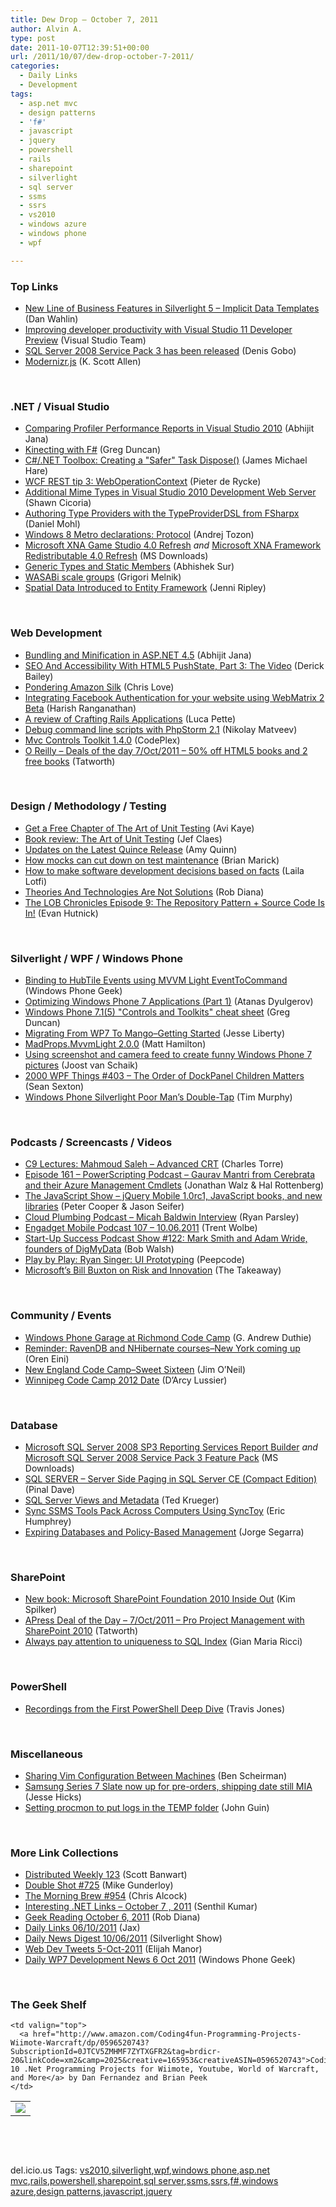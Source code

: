 ```yaml
---
title: Dew Drop – October 7, 2011
author: Alvin A.
type: post
date: 2011-10-07T12:39:51+00:00
url: /2011/10/07/dew-drop-october-7-2011/
categories:
  - Daily Links
  - Development
tags:
  - asp.net mvc
  - design patterns
  - 'f#'
  - javascript
  - jquery
  - powershell
  - rails
  - sharepoint
  - silverlight
  - sql server
  - ssms
  - ssrs
  - vs2010
  - windows azure
  - windows phone
  - wpf

---
```

### <a name="top"></a>Top Links

  * [New Line of Business Features in Silverlight 5 – Implicit Data Templates][1] (Dan Wahlin)
  * [Improving developer productivity with Visual Studio 11 Developer Preview][2] (Visual Studio Team)
  * [SQL Server 2008 Service Pack 3 has been released][3] (Denis Gobo)
  * [Modernizr.js][4] (K. Scott Allen)

&#160;

### <a name="dotnet"></a>.NET / Visual Studio

  * [Comparing Profiler Performance Reports in Visual Studio 2010][5] (Abhijit Jana)
  * [Kinecting with F#][6] (Greg Duncan)
  * [C#/.NET Toolbox: Creating a "Safer" Task Dispose()][7] (James Michael Hare)
  * [WCF REST tip 3: WebOperationContext][8] (Pieter de Rycke)
  * [Additional Mime Types in Visual Studio 2010 Development Web Server][9] (Shawn Cicoria)
  * [Authoring Type Providers with the TypeProviderDSL from FSharpx][10] (Daniel Mohl)
  * [Windows 8 Metro declarations: Protocol][11] (Andrej Tozon)
  * [Microsoft XNA Game Studio 4.0 Refresh][12] _and_ [Microsoft XNA Framework Redistributable 4.0 Refresh][13] (MS Downloads)
  * [Generic Types and Static Members][14] (Abhishek Sur)
  * [WASABi scale groups][15] (Grigori Melnik)
  * [Spatial Data Introduced to Entity Framework][16] (Jenni Ripley)

&#160;

### <a name="web"></a>Web Development

  * [Bundling and Minification in ASP.NET 4.5][17] (Abhijit Jana)
  * [SEO And Accessibility With HTML5 PushState, Part 3: The Video][18] (Derick Bailey)
  * [Pondering Amazon Silk][19] (Chris Love)
  * [Integrating Facebook Authentication for your website using WebMatrix 2 Beta][20] (Harish Ranganathan)
  * <a href="http://lucapette.com/books/a-review-of-crafting-rails-applications/" target="_blank">A review of Crafting Rails Applications</a> (Luca Pette)
  * [Debug command line scripts with PhpStorm 2.1][21] (Nikolay Matveev)
  * <a href="http://mvccontrolstoolkit.codeplex.com/releases/view/74521" target="_blank">Mvc Controls Toolkit 1.4.0</a> (CodePlex)
  * <a href="http://feedproxy.google.com/~r/geekswithblogs/~3/LbrrXvwi8Vs/o-reilly---deals-of-the-day-7oct2011---50.aspx" target="_blank">O Reilly &#8211; Deals of the day 7/Oct/2011 &#8211; 50% off HTML5 books and 2 free books</a> (Tatworth)

&#160;

### <a name="design"></a>Design / Methodology / Testing

  * [Get a Free Chapter of The Art of Unit Testing][22] (Avi Kaye)
  * [Book review: The Art of Unit Testing][23] (Jef Claes)
  * [Updates on the Latest Quince Release][24] (Amy Quinn)
  * [How mocks can cut down on test maintenance][25] (Brian Marick)
  * [How to make software development decisions based on facts][26] (Laila Lotfi)
  * [Theories And Technologies Are Not Solutions][27] (Rob Diana)
  * <a href="http://feedproxy.google.com/~r/Telerik/~3/79ALZKYNHn4/the-lob-chronicles-episode-9-the-repository-pattern-source-code-is-in.aspx" target="_blank">The LOB Chronicles Episode 9: The Repository Pattern + Source Code Is In!</a> (Evan Hutnick)

&#160;

### <a name="silverlight"></a>Silverlight / WPF / Windows Phone

  * [Binding to HubTile Events using MVVM Light EventToCommand][28] (Windows Phone Geek)
  * [Optimizing Windows Phone 7 Applications (Part 1)][29] (Atanas Dyulgerov)
  * [Windows Phone 7.1(5) "Controls and Toolkits" cheat sheet][30] (Greg Duncan)
  * [Migrating From WP7 To Mango–Getting Started][31] (Jesse Liberty)
  * [MadProps.MvvmLight 2.0.0][32] (Matt Hamilton)
  * [Using screenshot and camera feed to create funny Windows Phone 7 pictures][33] (Joost van Schaik)
  * <a href="http://wpf.2000things.com/2011/10/07/403-the-order-of-dockpanel-children-matters/" target="_blank">2000 WPF Things #403 – The Order of DockPanel Children Matters</a> (Sean Sexton)
  * <a href="http://feedproxy.google.com/~r/geekswithblogs/~3/KSizJV-FBl4/windows-phone-silverlight-poor-mans-double-tap.aspx" target="_blank">Windows Phone Silverlight Poor Man&#8217;s Double-Tap</a> (Tim Murphy)

&#160;

### <a name="podcasts"></a>Podcasts / Screencasts / Videos

  * [C9 Lectures: Mahmoud Saleh &#8211; Advanced CRT][34] (Charles Torre)
  * [Episode 161 &#8211; PowerScripting Podcast &#8211; Gaurav Mantri from Cerebrata and their Azure Management Cmdlets][35] (Jonathan Walz & Hal Rottenberg)
  * <a href="http://feedproxy.google.com/~r/the-javascript-show/~3/1-bRLOYxhHE/18" target="_blank">The JavaScript Show &#8211; jQuery Mobile 1.0rc1, JavaScript books, and new libraries</a> (Peter Cooper & Jason Seifer)
  * <a href="http://feedproxy.google.com/~r/cloudPlumbing/~3/FFplgDabNkA/micah-baldwin-interview" target="_blank">Cloud Plumbing Podcast &#8211; Micah Baldwin Interview</a> (Ryan Parsley)
  * [Engadget Mobile Podcast 107 &#8211; 10.06.2011][36] (Trent Wolbe)
  * <a href="http://startupsuccesspodcast.com/2011/10/show-122-mark-smith-and-adam-wride-founders-of-digmydata/" target="_blank">Start-Up Success Podcast Show #122: Mark Smith and Adam Wride, founders of DigMyData</a> (Bob Walsh)
  * [Play by Play: Ryan Singer: UI Prototyping][37] (Peepcode)
  * [Microsoft&#8217;s Bill Buxton on Risk and Innovation][38] (The Takeaway)

&#160;

### <a name="events"></a>Community / Events

  * [Windows Phone Garage at Richmond Code Camp][39] (G. Andrew Duthie)
  * [Reminder: RavenDB and NHibernate courses–New York coming up][40] (Oren Eini)
  * [New England Code Camp–Sweet Sixteen][41] (Jim O’Neil)
  * [Winnipeg Code Camp 2012 Date][42] (D&#8217;Arcy Lussier)

&#160;

### <a name="sql"></a>Database

  * [Microsoft SQL Server 2008 SP3 Reporting Services Report Builder][43] _and_ [Microsoft SQL Server 2008 Service Pack 3 Feature Pack][44] (MS Downloads)
  * [SQL SERVER – Server Side Paging in SQL Server CE (Compact Edition)][45] (Pinal Dave)
  * [SQL Server Views and Metadata][46] (Ted Krueger)
  * [Sync SSMS Tools Pack Across Computers Using SyncToy][47] (Eric Humphrey)
  * [Expiring Databases and Policy-Based Management][48] (Jorge Segarra)

&#160;

### <a name="sp"></a>SharePoint

  * [New book: Microsoft SharePoint Foundation 2010 Inside Out][49] (Kim Spilker)
  * [APress Deal of the Day &#8211; 7/Oct/2011 &#8211; Pro Project Management with SharePoint 2010][50] (Tatworth)
  * [Always pay attention to uniqueness to SQL Index][51] (Gian Maria Ricci)

&#160;

### <a name="ps"></a>PowerShell

  * [Recordings from the First PowerShell Deep Dive][52] (Travis Jones)

&#160;

### <a name="misc"></a>Miscellaneous

  * [Sharing Vim Configuration Between Machines][53] (Ben Scheirman)
  * [Samsung Series 7 Slate now up for pre-orders, shipping date still MIA][54] (Jesse Hicks)
  * [Setting procmon to put logs in the TEMP folder][55] (John Guin)

&#160;

### <a name="links"></a>More Link Collections

  * [Distributed Weekly 123][56] (Scott Banwart)
  * [Double Shot #725][57] (Mike Gunderloy)
  * [The Morning Brew #954][58] (Chris Alcock)
  * [Interesting .NET Links – October 7 , 2011][59] (Senthil Kumar)
  * [Geek Reading October 6, 2011][60] (Rob Diana)
  * [Daily Links 06/10/2011][61] (Jax)
  * [Daily News Digest 10/06/2011][62] (Silverlight Show)
  * <a href="http://webdevtweets.blogspot.com/2011/10/5-oct-2011.html" target="_blank">Web Dev Tweets 5-Oct-2011</a> (Elijah Manor)
  * [Daily WP7 Development News 6 Oct 2011][63] (Windows Phone Geek)

&#160;

### <a name="shelf"></a>The Geek Shelf

<table border="0" cellspacing="0" cellpadding="0">
  <tr>
    <td>
      <img data-recalc-dims="1" decoding="async" src="https://i0.wp.com/ecx.images-amazon.com/images/I/51D8jDGk%252B2L._SL160_.jpg?w=660" />
    </td>
    
    <td valign="top">
      <a href="http://www.amazon.com/Coding4fun-Programming-Projects-Wiimote-Warcraft/dp/0596520743?SubscriptionId=0JTCV5ZMHMF7ZYTXGFR2&tag=brdicr-20&linkCode=xm2&camp=2025&creative=165953&creativeASIN=0596520743">Coding4fun: 10 .Net Programming Projects for Wiimote, Youtube, World of Warcraft, and More</a> by Dan Fernandez and Brian Peek
    </td>
  </tr>
</table>

&#160;

<div style="padding-bottom: 0px; margin: 0px; padding-left: 0px; padding-right: 0px; display: inline; float: none; padding-top: 0px" id="scid:C16BAC14-9A3D-4c50-9394-FBFEF7A93539:9686b242-f4c2-4ac1-9d1c-83bad2517eef" class="wlWriterEditableSmartContent">
  <!--dotnetkickit-->
</div>

&#160;

<div style="padding-bottom: 0px; margin: 0px; padding-left: 0px; padding-right: 0px; display: inline; float: none; padding-top: 0px" id="scid:0767317B-992E-4b12-91E0-4F059A8CECA8:cb922cfb-6980-4875-9fef-daa4096723db" class="wlWriterEditableSmartContent">
  del.icio.us Tags: <a href="http://del.icio.us/popular/vs2010" rel="tag">vs2010</a>,<a href="http://del.icio.us/popular/silverlight" rel="tag">silverlight</a>,<a href="http://del.icio.us/popular/wpf" rel="tag">wpf</a>,<a href="http://del.icio.us/popular/windows+phone" rel="tag">windows phone</a>,<a href="http://del.icio.us/popular/asp.net+mvc" rel="tag">asp.net mvc</a>,<a href="http://del.icio.us/popular/rails" rel="tag">rails</a>,<a href="http://del.icio.us/popular/powershell" rel="tag">powershell</a>,<a href="http://del.icio.us/popular/sharepoint" rel="tag">sharepoint</a>,<a href="http://del.icio.us/popular/sql+server" rel="tag">sql server</a>,<a href="http://del.icio.us/popular/ssms" rel="tag">ssms</a>,<a href="http://del.icio.us/popular/ssrs" rel="tag">ssrs</a>,<a href="http://del.icio.us/popular/f%23" rel="tag">f#</a>,<a href="http://del.icio.us/popular/windows+azure" rel="tag">windows azure</a>,<a href="http://del.icio.us/popular/design+patterns" rel="tag">design patterns</a>,<a href="http://del.icio.us/popular/javascript" rel="tag">javascript</a>,<a href="http://del.icio.us/popular/jquery" rel="tag">jquery</a>
</div>

 [1]: http://weblogs.asp.net/dwahlin/archive/2011/10/06/new-line-of-business-features-in-silverlight-5-implicit-data-templates.aspx
 [2]: http://blogs.msdn.com/b/visualstudio/archive/2011/10/07/improving-developer-productivity-with-visual-studio-11-developer-preview.aspx
 [3]: http://blogs.lessthandot.com/index.php/DataMgmt/DBAdmin/MSSQLServerAdmin/sql-server-2008-service-pack
 [4]: http://odetocode.com/Blogs/scott/archive/2011/10/05/modernizr-js.aspx
 [5]: http://dailydotnettips.com/2011/10/06/comparing-profiler-performance-reports-in-visual-studio-2010/
 [6]: http://channel9.msdn.com/coding4fun/kinect/Kinecting-with-F
 [7]: http://feedproxy.google.com/~r/BlackRabbitCoder/~3/6vThU7ghwSA/c.net-toolbox-creating-a-safer-task-dispose.aspx
 [8]: http://pieterderycke.wordpress.com/2011/10/06/wcf-rest-tip-3-weboperationcontext/
 [9]: http://feedproxy.google.com/~r/geekswithblogs/~3/MSMDHpAYhVI/additional-mime-types-in-visual-studio-2010-development-web-server.aspx
 [10]: http://feedproxy.google.com/~r/BloggemDano/~3/DHfxaVOOR7w/authoring-typeproviders-with.html
 [11]: http://feedproxy.google.com/~r/TheAttic/~3/oUkGcf8JcHA/post.aspx
 [12]: http://www.microsoft.com/download/en/details.aspx?id=27599&WT.mc_id=rss_alldownloads_all
 [13]: http://www.microsoft.com/download/en/details.aspx?id=27598&WT.mc_id=rss_alldownloads_all
 [14]: http://feedproxy.google.com/~r/abhisheksur/WTgI/~3/m-qEIQYKICg/generic-types-and-static-members.html
 [15]: http://blogs.msdn.com/b/agile/archive/2011/10/06/wasabi-scale-groups.aspx
 [16]: http://www.infoq.com/news/2011/10/Spatial-Entity-Framework
 [17]: http://abhijitjana.net/2011/10/06/bundling-and-minification-in-asp-net-4-5/
 [18]: http://feedproxy.google.com/~r/LosTechies/~3/KEjkf1o9gzQ/
 [19]: http://professionalaspnet.com/archive/2011/10/07/Pondering-Amazon-Silk.aspx
 [20]: http://feedproxy.google.com/~r/geekswithblogs/~3/JfNls3KRHgU/integrating-facebook-authentication-for-your-website-using-webmatrix-2-beta.aspx
 [21]: http://feedproxy.google.com/~r/jetbrains_webIde/~3/3zKkrk10UTE/
 [22]: http://feedproxy.google.com/~r/Typemock/~3/l2-lxztcSaw/
 [23]: http://feedproxy.google.com/~r/DiaryOfAnetDeveloperByJefClaes/~3/umWTRO96i5s/book-review-art-of-unit-testing.html
 [24]: http://blogs.infragistics.com/blogs/ux-tools/archive/2011/10/06/updates-on-the-latest-quince-release.aspx
 [25]: http://www.exampler.com/blog/2011/10/06/how-mocks-can-cut-down-on-test-maintenance/
 [26]: http://www.simple-talk.com/community/blogs/laila/archive/2011/10/06/103695.aspx
 [27]: http://feedproxy.google.com/~r/RegularGeek/~3/yOZp65rq8vU/
 [28]: http://www.windowsphonegeek.com/articles/Binding-to-HubTile-Events-using-MVVM-Light-EventToCommand
 [29]: http://blogs.infragistics.com/blogs/atanas_dyulgerov/archive/2011/10/07/optimizing-windows-phone-7-applications-part-1.aspx
 [30]: http://coolthingoftheday.blogspot.com/2011/10/windows-phone-715-and-toolkits-cheat.html
 [31]: http://feedproxy.google.com/~r/JesseLiberty-SilverlightGeek/~3/RqOIis2U8Rw/
 [32]: http://matthamilton.net/madprops-mvvmlight-2
 [33]: http://feedproxy.google.com/~r/blogspot/dotnetbyexample/~3/_5329B_M3R8/using-screenshot-and-camera-feed-to.html
 [34]: http://channel9.msdn.com/Shows/Going+Deep/C9-Lectures-Mahmoud-Saleh-Advanced-CRT
 [35]: http://feedproxy.google.com/~r/Powerscripting/~3/5uu3juNDcb8/episode-161-power-scripting-podcast-gaurav-mantri-from-cerebrata-and-their-azure-management-cmdlets
 [36]: http://www.engadget.com/2011/10/06/engadget-mobile-podcast-107-10-06-2011/
 [37]: http://peepcode.com/products/ryan-singer-ii
 [38]: http://research.microsoft.com/en-us/news/headlines/buxtonpri-100611.aspx
 [39]: http://feeds.devhammer.net/~r/devhammer/~3/ay0upjUrhvA/windows-phone-garage-at-richmond-code-camp
 [40]: http://feedproxy.google.com/~r/AyendeRahien/~3/REw21RIDw1A/reminder-ravendb-and-nhibernate-coursesndash-new-york-coming-up
 [41]: http://blogs.msdn.com/b/jimoneil/archive/2011/10/06/new-england-code-camp-sweet-sixteen.aspx
 [42]: http://feedproxy.google.com/~r/geekswithblogs/~3/r4ky04e48ME/147201.aspx
 [43]: http://www.microsoft.com/download/en/details.aspx?id=27593&WT.mc_id=rss_alldownloads_all
 [44]: http://www.microsoft.com/download/en/details.aspx?id=27596&WT.mc_id=rss_alldownloads_all
 [45]: http://blog.sqlauthority.com/2011/10/07/sql-server-server-side-paging-in-sql-server-ce-compact-edition/
 [46]: http://blogs.lessthandot.com/index.php/DataMgmt/DBAdmin/sql-server-views-and-meta
 [47]: http://www.sqlservercentral.com/blogs/erichumphrey/archive/2011/10/06/sync-ssms-tools-pack-across-computers-using-synctoy.aspx
 [48]: http://feedproxy.google.com/~r/Sqlchicken/~3/HdO1qvxQaT0/
 [49]: http://blogs.msdn.com/b/microsoft_press/archive/2011/10/07/new-book-microsoft-sharepoint-foundation-2010-inside-out.aspx
 [50]: http://feedproxy.google.com/~r/geekswithblogs/~3/hvzFBEBa88Q/apress-deal-of-the-day---7oct2011---pro-project.aspx
 [51]: http://feedproxy.google.com/~r/AlkampferEng/~3/rfpjhRc9adU/
 [52]: http://blogs.msdn.com/b/powershell/archive/2011/10/06/recordings-from-the-first-powershell-deep-dive.aspx
 [53]: http://benscheirman.com/2011/10/sharing-vim-configuration-between-machines/
 [54]: http://www.engadget.com/2011/10/07/samsung-series-7-slate-now-up-for-pre-orders-shipping-date-stil/
 [55]: http://blogs.msdn.com/b/johnguin/archive/2011/10/06/setting-procmon-to-put-logs-in-the-temp-folder.aspx
 [56]: http://feedproxy.google.com/~r/roguetechnology/~3/8_QevOvZJoY/
 [57]: http://afreshcup.com/home/2011/10/7/double-shot-725.html
 [58]: http://feedproxy.google.com/~r/ReflectivePerspective/~3/pk7U-QhLVpY/
 [59]: http://feedproxy.google.com/~r/ginktage/EPSB/~3/5ndYX0s4lsY/
 [60]: http://feedproxy.google.com/~r/RegularGeek/~3/tRP-ijDMokc/
 [61]: http://feedproxy.google.com/~r/parsimonyjax/~3/FmQ8tRlPfOQ/daily-links-06102011.html
 [62]: http://feedproxy.google.com/~r/silverlightshow/~3/bTm9oeAGMLo/Daily-News-Digest-10-06-2011.aspx
 [63]: http://www.windowsphonegeek.com/news/daily-wp7-development-news-6-oct-2011